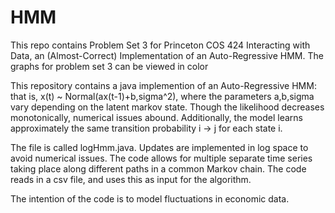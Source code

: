 HMM
===

This repo contains Problem Set 3 for Princeton COS 424 Interacting with Data, an (Almost-Correct) Implementation of an Auto-Regressive HMM. The graphs for problem set 3 can be viewed in color

This repository contains a java implemention of an Auto-Regressive HMM: that is, x(t) ~ Normal(ax(t-1)+b,sigma^2), where the parameters a,b,sigma vary depending on the latent markov state. Though the likelihood decreases monotonically, numerical issues abound. Additionally, the model learns approximately the same transition probability i -> j for each state i.

The file is called logHmm.java. Updates are implemented in log space to avoid numerical issues. The code allows for multiple separate time series taking place along different paths in a common Markov chain. The code reads in a csv file, and uses this as input for the algorithm.

The intention of the code is to model fluctuations in economic data. 
